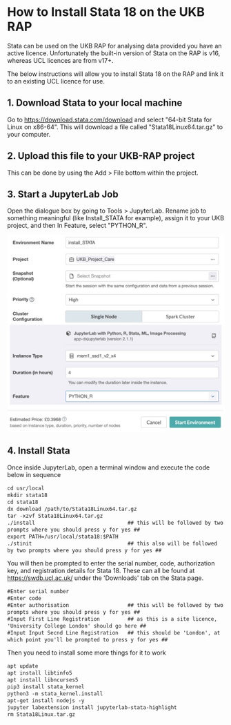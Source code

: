 # How to Install Stata 18 on the UKB RAP

Stata can be used on the UKB RAP for analysing data provided you have an active licence. Unfortunately the built-in version of Stata on the RAP is v16, whereas UCL licences are from v17+.

The below instructions will allow you to install Stata 18 on the RAP and link it to an existing UCL licence for use.

## 1. Download Stata to your local machine

Go to https://download.stata.com/download and select "64-bit Stata for Linux on x86-64". This will download a file called "Stata18Linux64.tar.gz" to your computer.

## 2. Upload this file to your UKB-RAP project

This can be done by using the Add > File bottom within the project.

## 3. Start a JupyterLab Job

Open the dialogue box by going to Tools > JupyterLab. Rename job to something meaningful (like Install_STATA for example), assign it to your UKB project, and then In Feature, select "PYTHON_R".

![Jupyter Lab Job Screen](Jupyterlabjob.jpg)

## 4. Install Stata

Once inside JupyterLab, open a terminal window and execute the code below in sequence

```
cd usr/local
mkdir stata18
cd stata18
dx download /path/to/Stata18Linux64.tar.gz
tar -xzvf Stata18Linux64.tar.gz
./install                              ## this will be followed by two prompts where you should press y for yes ##
export PATH=/usr/local/stata18:$PATH
./stinit                               ## this also will be followed by two prompts where you should press y for yes ##
```
You will then be prompted to enter the serial number, code, authorization key, and registration details for Stata 18. These can all be found at https://swdb.ucl.ac.uk/ under the 'Downloads' tab on the Stata page.
```
#Enter serial number
#Enter code
#Enter authorisation                   ## this will be followed by two prompts where you should press y for yes ##
#Input First Line Registration         ## as this is a site licence, 'University College London' should go here ##
#Input Input Secnd Line Registration   ## this should be 'London', at which point you'll be prompted to press y for yes ##
```
Then you need to install some more things for it to work
```
apt update
apt install libtinfo5
apt install libncurses5
pip3 install stata_kernel
python3 -m stata_kernel.install
apt-get install nodejs -y
jupyter labextension install jupyterlab-stata-highlight
rm Stata18Linux.tar.gz
```


